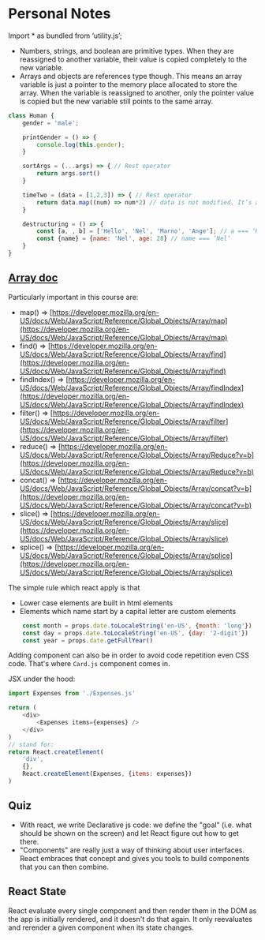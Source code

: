 # Personal Notes

Import * as bundled from ‘utility.js’;

- Numbers, strings, and boolean are primitive types. When they are reassigned to another variable, their value is copied completely to the new variable.
- Arrays and objects are references type though. This means an array variable is just a pointer to the memory place allocated to store the array. When the variable is reassigned to another, only the pointer value is copied but the new variable still points to the same array.

````javascript
class Human {
    gender = 'male';

	printGender = () => {
		console.log(this.gender);
	}

	sortArgs = (...args) => { // Rest operator
		return args.sort()
	}

	timeTwo = (data = [1,2,3]) => { // Rest operator
		return data.map((num) => num*2) // data is not modified. It’s a new array that’s is returned
	}

	destructuring = () => {
		const [a, , b] = ['Hello', 'Nel', 'Marno', 'Ange']; // a === ‘Hello’ and b === ’Marno’
		const {name} = {name: 'Nel', age: 28} // name === ’Nel’
	}
}
````

## [Array doc](https://developer.mozilla.org/en-US/docs/Web/JavaScript/Reference/Global_Objects/Array)
Particularly important in this course are:
* map() => [https://developer.mozilla.org/en-US/docs/Web/JavaScript/Reference/Global_Objects/Array/map](https://developer.mozilla.org/en-US/docs/Web/JavaScript/Reference/Global_Objects/Array/map)
* find() => [https://developer.mozilla.org/en-US/docs/Web/JavaScript/Reference/Global_Objects/Array/find](https://developer.mozilla.org/en-US/docs/Web/JavaScript/Reference/Global_Objects/Array/find)
* findIndex() => [https://developer.mozilla.org/en-US/docs/Web/JavaScript/Reference/Global_Objects/Array/findIndex](https://developer.mozilla.org/en-US/docs/Web/JavaScript/Reference/Global_Objects/Array/findIndex)
* filter() => [https://developer.mozilla.org/en-US/docs/Web/JavaScript/Reference/Global_Objects/Array/filter](https://developer.mozilla.org/en-US/docs/Web/JavaScript/Reference/Global_Objects/Array/filter)
* reduce() => [https://developer.mozilla.org/en-US/docs/Web/JavaScript/Reference/Global_Objects/Array/Reduce?v=b](https://developer.mozilla.org/en-US/docs/Web/JavaScript/Reference/Global_Objects/Array/Reduce?v=b)
* concat() => [https://developer.mozilla.org/en-US/docs/Web/JavaScript/Reference/Global_Objects/Array/concat?v=b](https://developer.mozilla.org/en-US/docs/Web/JavaScript/Reference/Global_Objects/Array/concat?v=b)
* slice() => [https://developer.mozilla.org/en-US/docs/Web/JavaScript/Reference/Global_Objects/Array/slice](https://developer.mozilla.org/en-US/docs/Web/JavaScript/Reference/Global_Objects/Array/slice)
* splice() => [https://developer.mozilla.org/en-US/docs/Web/JavaScript/Reference/Global_Objects/Array/splice](https://developer.mozilla.org/en-US/docs/Web/JavaScript/Reference/Global_Objects/Array/splice)


The simple rule which react apply is that
- Lower case elements are built in html elements
- Elements which name start by a capital letter are custom elements

`````javascript
    const month = props.date.toLocaleString('en-US', {month: 'long'})
    const day = props.date.toLocaleString('en-US', {day: '2-digit'})
    const year = props.date.getFullYear()
`````

Adding component can also be in order to avoid code repetition even CSS code. 
That's where ``Card.js`` component comes in.

JSX under the hood:
`````javascript
import Expenses from './Expenses.js'

return (
    <div>
        <Expenses items={expenses} />
    </div>
)
// stand for:
return React.createElement(
    'div',
    {},
    React.createElement(Expenses, {items: expenses})
)
`````

## Quiz
- With react, we write Declarative js code: we define the "goal" (i.e. what should be shown on the screen) and let React figure out how to get there.
- "Components" are really just a way of thinking about user interfaces. React embraces that concept and gives you tools to build components that you can then combine.

## React State
React evaluate every single component and then render them in the DOM as the app is initially rendered, and it doesn't do that again.
It only reevaluates and rerender a given component when its state changes.

